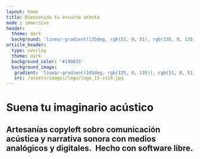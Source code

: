 ```yaml
---
layout: home
title: Bienvenida tu escucha atenta
mode : immersive
header:
  theme: dark
  background: 'linear-gradient(135deg, rgb(51, 0, 51), rgb(135, 0, 135))'
article_header:
  type: overlay
  theme: dark
  background_color: '#190033'
  background_image:
   gradient: 'linear-gradient(105deg, rgb(135, 0, 135)), rgb(51, 0, 51))' 
   src: /assets/images/logo/logo_15-ss14.jpg
---
```


# Suena tu imaginario acústico

<div class="hero hero--center">
  <div class="hero__content">
    <h2>Artesanías copyleft sobre comunicación acústica y narrativa sonora con medios analógicos y digitales.&nbsp; <i class="fa-light fa-solar-system"></i> Hecho con software libre.</h2>
  </div>
</div>
